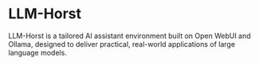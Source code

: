 # LLM-Horst
LLM-Horst is a tailored AI assistant environment built on Open WebUI and Ollama, designed to deliver practical, real-world applications of large language models.

